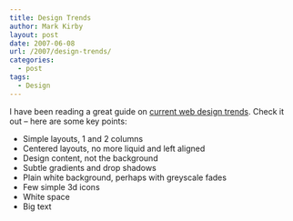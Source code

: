 ```yaml
---
title: Design Trends
author: Mark Kirby
layout: post
date: 2007-06-08
url: /2007/design-trends/
categories:
  - post
tags:
  - Design
---
```

I have been reading a great guide on [current web design trends][1]. Check it out &#8211; here are some key points:

  * Simple layouts, 1 and 2 columns
  * Centered layouts, no more liquid and left aligned
  * Design content, not the background
  * Subtle gradients and drop shadows
  * Plain white background, perhaps with greyscale fades
  * Few simple 3d icons
  * White space
  * Big text

 [1]: http://www.webdesignfromscratch.com/current-style.cfm